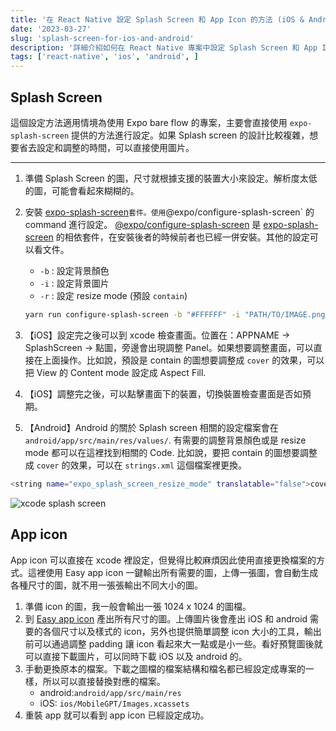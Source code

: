 ```yaml
---
title: '在 React Native 設定 Splash Screen 和 App Icon 的方法 (iOS & Android)'
date: '2023-03-27'
slug: 'splash-screen-for-ios-and-android'
description: '詳細介紹如何在 React Native 專案中設定 Splash Screen 和 App Icon 的完整步驟'
tags: ['react-native', 'ios', 'android', ]
---
```


## Splash Screen

這個設定方法適用情境為使用 Expo bare flow 的專案，主要會直接使用 `expo-splash-screen` 提供的方法進行設定。如果 Splash screen 的設計比較複雜，想要省去設定和調整的時間，可以直接使用圖片。

---

1. 準備 Splash Screen 的圖，尺寸就根據支援的裝置大小來設定。解析度太低的圖，可能會看起來糊糊的。
2. 安裝 [expo-splash-screen](https://docs.expo.dev/versions/latest/sdk/splash-screen/)`套件。使用`@expo/configure-splash-screen` 的 command 進行設定。 [@expo/configure-splash-screen](https://www.npmjs.com/package/@expo/configure-splash-screen) 是 [expo-splash-screen](https://docs.expo.dev/versions/latest/sdk/splash-screen/) 的相依套件，在安裝後者的時候前者也已經一併安裝。其他的設定可以看文件。

   - `-b` : 設定背景顏色
   - `-i` : 設定背景圖片
   - `-r` : 設定 resize mode (預設 `contain`)

   ```bash
   yarn run configure-splash-screen -b "#FFFFFF" -i "PATH/TO/IMAGE.png"
   ```

3. 【iOS】設定完之後可以到 xcode 檢查畫面。位置在：APPNAME → SplashScreen → 點圖，旁邊會出現調整 Panel。如果想要調整畫面，可以直接在上面操作。比如說，預設是 contain 的圖想要調整成 `cover` 的效果，可以把 View 的 Content mode 設定成 Aspect Fill.
4. 【iOS】調整完之後，可以點擊畫面下的裝置，切換裝置檢查畫面是否如預期。
5. 【Android】Android 的關於 Splash screen 相關的設定檔案會在 `android/app/src/main/res/values/`. 有需要的調整背景顏色或是 resize mode 都可以在這裡找到相關的 Code. 比如說，要把 contain 的圖想要調整成 `cover` 的效果，可以在 `strings.xml` 這個檔案裡更換。

```bash
<string name="expo_splash_screen_resize_mode" translatable="false">cover</string>
```

![xcode splash screen](/images/splash.png)

## App icon

App icon 可以直接在 xcode 裡設定，但覺得比較麻煩因此使用直接更換檔案的方式。這裡使用 Easy app icon 一鍵輸出所有需要的圖，上傳一張圖，會自動生成各種尺寸的圖，就不用一張張輸出不同大小的圖。

1. 準備 icon 的圖，我一般會輸出一張 1024 x 1024 的圖檔。
2. 到 [Easy app icon](https://easyappicon.com/) 產出所有尺寸的圖。上傳圖片後會產出 iOS 和 android 需要的各個尺寸以及樣式的 icon，另外也提供簡單調整 icon 大小的工具，輸出前可以通過調整 padding 讓 icon 看起來大一點或是小一些。看好預覽圖後就可以直接下載圖片，可以同時下載 iOS 以及 android 的。
3. 手動更換原本的檔案。下載之圖檔的檔案結構和檔名都已經設定成專案的一樣，所以可以直接替換對應的檔案。
   - android:`android/app/src/main/res`
   - iOS: `ios/MobileGPT/Images.xcassets`
4. 重裝 app 就可以看到 app icon 已經設定成功。
